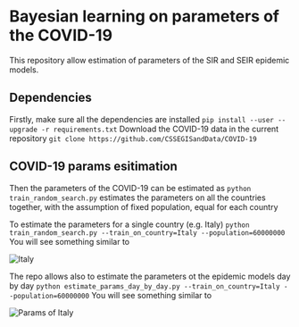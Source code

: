 
# Bayesian learning on parameters of the COVID-19

This repository allow estimation of parameters of the SIR and SEIR epidemic
models.

## Dependencies
Firstly, make sure all the dependencies are installed
```pip install --user --upgrade -r requirements.txt```
Download the COVID-19 data in the current repository
```git clone https://github.com/CSSEGISandData/COVID-19```


## COVID-19 params esitimation
Then the parameters of the COVID-19 can be estimated as
```python train_random_search.py```
estimates the parameters on all the countries together,
with the assumption of fixed population, equal for each country

To estimate  the parameters for a single country (e.g. Italy)
```python train_random_search.py --train_on_country=Italy --population=60000000```
You will see something similar to

![Italy](/results/Italy.png)

The repo allows also to estimate the parameters ot the epidemic models day by day
```python estimate_params_day_by_day.py --train_on_country=Italy --population=60000000```
You will see something similar to

![Params of Italy](/results/Italy_params.png)